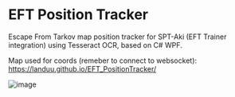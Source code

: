 # EFT Position Tracker

Escape From Tarkov map position tracker for SPT-Aki (EFT Trainer integration) using Tesseract OCR, based on C# WPF.

Map used for coords (remeber to connect to websocket):
https://landuu.github.io/EFT_PositionTracker/

![image](https://user-images.githubusercontent.com/23455800/173418145-9d496e0f-1c25-4210-8d45-8f098fb2bf9c.png)
